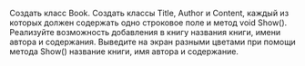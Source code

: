 Создать класс Book. Создать классы  Title, Author и Content, каждый из которых должен содержать одно строковое поле и метод void Show().  
Реализуйте возможность добавления в книгу названия книги, имени автора и содержания. 
Выведите на экран разными цветами при помощи метода  Show() название книги, имя автора и содержание. 
